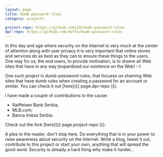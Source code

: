 ```yaml
---
layout: page
title: Dumb password rules
category: projects

project-repo: https://github.com/28/dumb-password-rules
dpr-repo: https://github.com/duffn/dumb-password-rules
---
```


In this day and age where security on the Internet is very much at the center of
attention along with user privacy it is very important that online stores and
services do as best as they can to ensure these things to the users. One way for us,
the end users, to provide motivation, is to shame all Web sites that have in
any way jeopardized our existence on the Web! :-)

One such project is *dumb-password-rules*, that focuses on shaming Web sites that
have dumb rules when creating a password for an account or similar. You can
check it out [here]({{ page.dpr-repo }}).

I have made a couple of contributions to the cause:
* Raiffeisen Bank Serbia;
* MLB.com;
* Banca Intesa Serbia.

Check out the fork [here]({{ page.project-repo }}).

A plea to the reader, don't stop here. Do everything that is in your power to
raise awareness about security on the Internet. Write a blog, tweet it out,
contribute to this project or start your own, anything that will spread the good
word. Security is already a hard thing why make it harder...
